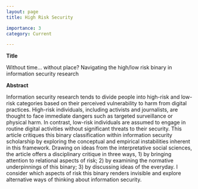 ```yaml
---
layout: page
title: High Risk Security

importance: 3
category: Current

---
```


__Title__ 

Without time... without place? Navigating the high/low risk binary in information security research 

__Abstract__

Information security research tends to divide people into high-risk and low-risk categories based on their perceived vulnerability to harm from digital practices. High-risk individuals, including activists and journalists, are thought to face immediate dangers such as targeted surveillance or physical harm. In contrast, low-risk individuals are assumed to engage in routine digital activities without significant threats to their security. This article critiques this binary classification within information security scholarship by exploring the conceptual and empirical instabilities inherent in this framework. Drawing on ideas from the interpretative social sciences, the article offers a disciplinary critique in three ways, 1) by bringing attention to relational aspects of risk; 2) by examining the normative underpinnings of this binary; 3) by discussing ideas of the everyday. I consider which aspects of risk this binary renders invisible and explore alternative ways of thinking about information security. 
